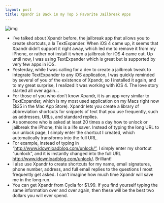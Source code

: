 ```yaml
---
layout: post
title: Xpandr is Back in my Top 5 Favorite Jailbreak Apps
---
```

![img](http://media.idownloadblog.com/wp-content/uploads/2011/03/Xpandr-e1300920972430.png)
* I’ve talked about Xpandr before, the jailbreak app that allows you to create shortcuts, a la TextExpander. When iOS 4 came up, it seems that Xpandr didn’t support it right away, which led me to remove it from my iPhone, or rather not install it when a jailbreak for iOS 4 came out. Up until now, I was using TextExpander which is great but is supported by very few apps in iOS.
* Yesterday, while I was calling for a dev to create a jailbreak tweak to integrate TextExpander to any iOS application, I was quickly reminded by several of you of the existence of Xpandr, so I installed it again, and to my great surprise, I realized it was working with iOS 4. The love story started all over again…
* For those of you who don’t know Xpandr, it is an app very similar to TextExpander, which is my most used application on my Macs right now ($35 in the Mac App Store). Xpandr lets you create a library of abbreviation shortcuts for snippets of text that you use frequently, such as addresses, URLs, and standard replies.
* As someone who is asked at least 20 times a day how to unlock or jailbreak the iPhone, this is a life saver. Instead of typing the long URL to our unlock page, I simply enter the shortcut I created, which automatically transforms into the full URL.
* For example, instead of typing in “http://www.idownloadblog.com/unlock/”, I simply enter my shortcut “uunlock”, and it is instantly changed into the full URL http://www.idownloadblog.com/unlock/. Brilliant!
* I also use Xpandr to create shortcuts for my name, email signatures, phone number, address, and full email replies to the questions I most frequently get asked. I can’t imagine how much time Xpandr will save me in the long run.
* You can get Xpandr from Cydia for $1.99. If you find yourself typing the same information over and over again, then these will be the best two dollars you will ever spend.

